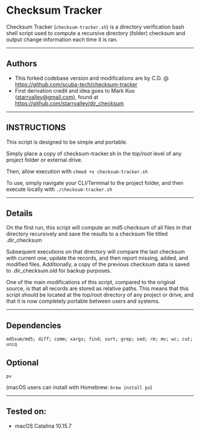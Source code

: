 # Checksum Tracker
Checksum Tracker (`checksum-tracker.sh`) is a directory verification bash shell script used to compute a recursive directory (folder) checksum and output change information each time it is ran.

---

## Authors
- This forked codebase version and modifications are by C.D. @ https://github.com/scuba-tech/checksum-tracker
- First derivation credit and idea goes to Mark Kuo (starryalley@gmail.com), found at https://github.com/starryalley/dir_checksum

---

## INSTRUCTIONS
This script is designed to be simple and portable.

Simply place a copy of checksum-tracker.sh in the top/root level of any project folder or external drive.

Then, allow execution with `chmod +x checksum-tracker.sh`

To use, simply navigate your CLI/Terminal to the project folder, and then execute locally with `./checksum-tracker.sh`

---

## Details
On the first run, this script will compute an md5 checksum of all files in that directory recursively and save the results to a checksum file titled .dir_checksum

Subsequent executions on that directory will compare the last checksum with current one, update the records, and then report missing, added, and modified files. Additionally, a copy of the previous checksum data is saved to .dir_checksum.old for backup purposes.

One of the main modifications of this script, compared to the original source, is that all records are stored as relative paths. This means that this script should be located at the top/root directory of any project or drive, and that it is now completely portable between users and systems.

---

## Dependencies
`md5sum/md5; diff; comm; xargs; find; sort; grep; sed; rm; mv; wc; cut; uniq`

## Optional
`pv`

(macOS users can install with Homebrew: `brew install pv`)

---

## Tested on:
- macOS Catalina 10.15.7
